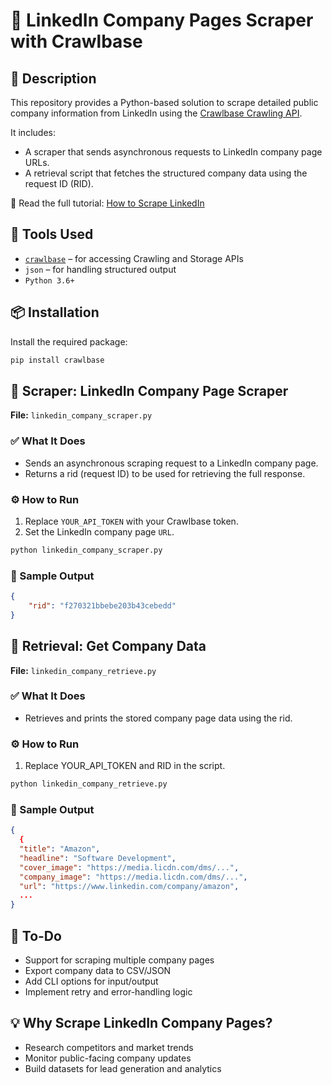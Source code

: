 # 🏢 LinkedIn Company Pages Scraper with Crawlbase

## 📝 Description

This repository provides a Python-based solution to scrape detailed public company information from LinkedIn using the [Crawlbase Crawling API](https://crawlbase.com/crawling-api-avoid-captchas-blocks).

It includes:

- A scraper that sends asynchronous requests to LinkedIn company page URLs.
- A retrieval script that fetches the structured company data using the request ID (RID).

📖 Read the full tutorial: [How to Scrape LinkedIn](https://crawlbase.com/blog/how-to-scrape-linkedin/)

## 🔧 Tools Used

- [`crawlbase`](https://pypi.org/project/crawlbase/) – for accessing Crawling and Storage APIs
- `json` – for handling structured output
- `Python 3.6+`

## 📦 Installation

Install the required package:

```bash
pip install crawlbase
```

## 🚀 Scraper: LinkedIn Company Page Scraper

**File:** `linkedin_company_scraper.py`

### ✅ What It Does

- Sends an asynchronous scraping request to a LinkedIn company page.
- Returns a rid (request ID) to be used for retrieving the full response.

### ⚙️ How to Run

1. Replace `YOUR_API_TOKEN` with your Crawlbase token.
2. Set the LinkedIn company page `URL`.

```bash
python linkedin_company_scraper.py
```

### 🧪 Sample Output

```json
{
	"rid": "f270321bbebe203b43cebedd"
}
```

## 📄 Retrieval: Get Company Data

**File:** `linkedin_company_retrieve.py`

### ✅ What It Does

- Retrieves and prints the stored company page data using the rid.

### ⚙️ How to Run

1. Replace YOUR_API_TOKEN and RID in the script.

```bash
python linkedin_company_retrieve.py
```

### 🧪 Sample Output

```json
{
  {
  "title": "Amazon",
  "headline": "Software Development",
  "cover_image": "https://media.licdn.com/dms/...",
  "company_image": "https://media.licdn.com/dms/...",
  "url": "https://www.linkedin.com/company/amazon",
  ...
}
```

## 📌 To-Do

- Support for scraping multiple company pages
- Export company data to CSV/JSON
- Add CLI options for input/output
- Implement retry and error-handling logic

## 💡 Why Scrape LinkedIn Company Pages?

- Research competitors and market trends
- Monitor public-facing company updates
- Build datasets for lead generation and analytics
